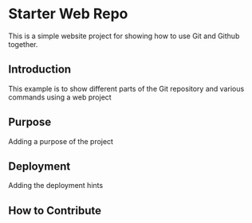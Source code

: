 # Starter Web Repo

This is a simple website project for showing how to use Git and Github together.

## Introduction

This example is to show different parts of the Git repository and various commands using a web project

## Purpose

Adding a purpose of the project

## Deployment

Adding the deployment hints

## How to Contribute
